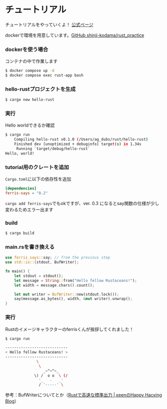 # チュートリアル

チュートリアルをやっていくよ！ [公式ページ](https://www.rust-lang.org/learn/get-started#installing-dependencies)

dockerで環境を用意しています。[GitHub shinji-kodama/rust_practice](https://github.com/shinji-kodama/rust_practice)

### dockerを使う場合

コンテナの中で作業します

```bash
$ docker compose up -d
$ docker compose exec rust-app bash
```


### hello-rustプロジェクトを生成

```bash
$ cargo new hello-rust
```

### 実行
Hello worldできるか確認

```bash
$ cargo run
	Compiling hello-rust v0.1.0 (/Users/ag_dubs/rust/hello-rust)
    Finished dev [unoptimized + debuginfo] target(s) in 1.34s
     Running `target/debug/hello-rust`
Hello, world!
```

### tutorial用のクレートを追加

`Cargo.toml`に以下の依存性を追加

```toml
[dependencies]
ferris-says = "0.2"
```

`cargo add ferris-says`でもokですが、ver. 0.3 になるとsay関数の仕様が少し変わるためエラー出ます

### build

```bash
$ cargo build
```

### main.rsを書き換える

```rust
use ferris_says::say; // from the previous step
use std::io::{stdout, BufWriter};

fn main() {
    let stdout = stdout();
    let message = String::from("Hello fellow Rustaceans!");
    let width = message.chars().count();

    let mut writer = BufWriter::new(stdout.lock());
    say(message.as_bytes(), width, &mut writer).unwrap();
}
```

### 実行

Rustのイメージキャラクターのferrisくんが挨拶してくれました！

```bash
$ cargo run

----------------------------
< Hello fellow Rustaceans! >
----------------------------
              \
               \
                 _~^~^~_
             \) /  o o  \ (/
               '_   -   _'
               / '-----' \
```

 
参考：BufWriterについてとか（[Rustで高速な標準出力 | κeenのHappy Hacκing Blog](https://keens.github.io/blog/2017/10/05/rustdekousokunahyoujunshutsuryoku/)）